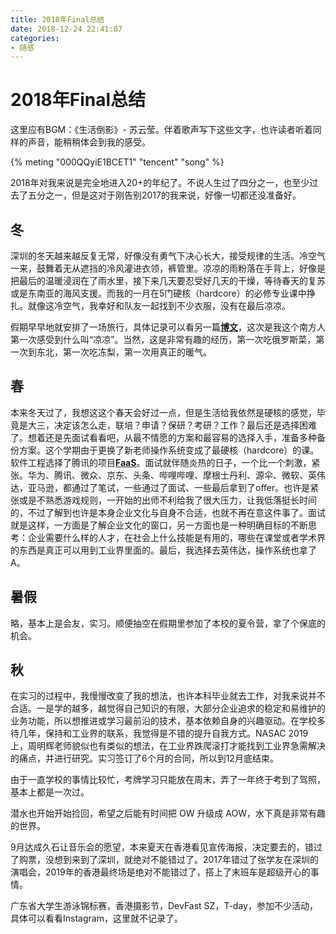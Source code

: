 ```yaml
---
title: 2018年Final总结
date: 2018-12-24 22:41:07
categories: 
- 随感
---
```


# 2018年Final总结

这里应有BGM：《生活倒影》- 苏云莹。伴着歌声写下这些文字，也许读者听着同样的声音，能稍稍体会到我的感受。

{% meting "000QQyiE1BCET1" "tencent" "song" %}

2018年对我来说是完全地进入20+的年纪了。不说人生过了四分之一，也至少过去了五分之一，但是这对于刚告别2017的我来说，好像一切都还没准备好。

<!-- more -->


## 冬

深圳的冬天越来越反复无常，好像没有勇气下决心长大，接受规律的生活。冷空气一来，鼓舞着无从遮挡的冷风灌进衣领，裤管里。凉凉的雨粉落在手背上，好像是把最后的温暖浸润在了雨水里，接下来几天要忍受好几天的干燥，等待春天的复苏或是东南亚的海风支援。而我的一月在5门硬核（hardcore）的必修专业课中挣扎。就像这冷空气，我幸好和队友一起找到不少衣服，没有在最后凉凉。

假期早早地就安排了一场旅行，具体记录可以看另一篇[**博文**](https://liziwl.cn/2018/01/30/travelogue-HAERBIN/)，这次是我这个南方人第一次感受到什么叫“凉凉”。当然，这是非常有趣的经历，第一次吃俄罗斯菜，第一次到东北，第一次吃冻梨，第一次用真正的暖气。

## 春

本来冬天过了，我想这这个春天会好过一点，但是生活给我依然是硬核的感觉，毕竟是大三，决定该怎么走，联培？申请？保研？考研？工作？最后还是选择困难了。想着还是先面试看看吧，从最不情愿的方案和最容易的选择入手，准备多种备份方案。这个学期由于更换了新老师操作系统变成了最硬核（hardcore）的课。软件工程选择了腾讯的项目[**FaaS**](https://github.com/liziwl/faas)。面试就伴随炎热的日子，一个比一个刺激，紧张。华为、腾讯、微众、京东、头条、哔哩哔哩、摩根士丹利、源伞、微软、英伟达，亚马逊，都通过了笔试，一些通过了面试、一些最后拿到了offer。也许是紧张或是不熟悉游戏规则，一开始的出师不利给我了很大压力，让我低落挺长时间的，不过了解到也许是本身企业文化与自身不合适，也就不再在意这件事了。面试就是这样，一方面是了解企业文化的窗口，另一方面也是一种明确目标的不断思考：企业需要什么样的人才，在社会上什么技能是有用的，哪些在课堂或者学术界的东西是真正可以用到工业界里面的。最后，我选择去英伟达，操作系统也拿了A。

## 暑假

略，基本上是会友，实习。顺便抽空在假期里参加了本校的夏令营，拿了个保底的机会。

## 秋

在实习的过程中，我慢慢改变了我的想法，也许本科毕业就去工作，对我来说并不合适。一是学的越多，越觉得自己知识的有限，大部分企业追求的稳定和易维护的业务功能，所以想推进或学习最前沿的技术，基本依赖自身的兴趣驱动。在学校多待几年，保持和工业界的联系，我觉得是不错的提升自我方式。NASAC 2019 上，周明辉老师貌似也有类似的想法，在工业界跌爬滚打才能找到工业界急需解决的痛点，并进行研究。实习签订了6个月的合同，所以到12月底结束。

由于一直学校的事情比较忙，考牌学习只能放在周末，弄了一年终于考到了驾照，基本上都是一次过。

潜水也开始开始捡回，希望之后能有时间把 OW 升级成 AOW，水下真是非常有趣的世界。

9月达成久石让音乐会的愿望，本来夏天在香港看见宣传海报，决定要去的，错过了购票，没想到来到了深圳，就绝对不能错过了。2017年错过了张学友在深圳的演唱会，2019年的香港最终场是绝对不能错过了，搭上了末班车是超级开心的事情。

广东省大学生游泳锦标赛，香港摄影节，DevFast SZ，T-day，参加不少活动，具体可以看看Instagram，这里就不记录了。
